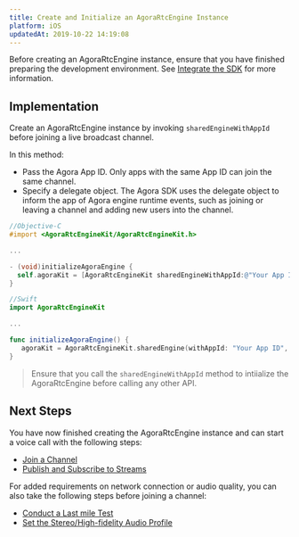 ```yaml
---
title: Create and Initialize an AgoraRtcEngine Instance
platform: iOS
updatedAt: 2019-10-22 14:19:08
---
```

Before creating an AgoraRtcEngine instance, ensure that you have finished preparing the development environment. See [Integrate the SDK](/en/Video/ios_video) for more information.

## Implementation

Create an AgoraRtcEngine instance by invoking `sharedEngineWithAppId` before joining a live broadcast channel.

In this method:

- Pass the Agora App ID. Only apps with the same App ID can join the same channel.
- Specify a delegate object. The Agora SDK uses the delegate object to inform the app of Agora engine runtime events, such as joining or leaving a channel and adding new users into the channel.

```objective-c
//Objective-C
#import <AgoraRtcEngineKit/AgoraRtcEngineKit.h>

...

- (void)initializeAgoraEngine {
  self.agoraKit = [AgoraRtcEngineKit sharedEngineWithAppId:@"Your App ID" delegate:self];
}
```

```swift
//Swift
import AgoraRtcEngineKit

...

func initializeAgoraEngine() {
   agoraKit = AgoraRtcEngineKit.sharedEngine(withAppId: "Your App ID", delegate: self)
}
```

> Ensure that you call the `sharedEngineWithAppId` method to intiialize the AgoraRtcEngine before calling any other API. 

## Next Steps
You have now finished creating the AgoraRtcEngine instance and can start a voice call with the following steps:
* [Join a Channel](/cn/Video/join_video_ios)
* [Publish and Subscribe to Streams](/cn/Video/publish_ios)

For added requirements on network connection or audio quality, you can also take the following steps before joining a channel:
* [Conduct a Last mile Test](/cn/Video/lastmile_ios)
* [Set the Stereo/High-fidelity Audio Profile](/cn/Video/audio_profile_ios)